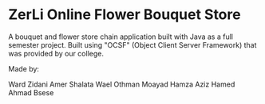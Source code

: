 # ZerLi Online Flower Bouquet Store

A bouquet and flower store chain application built with Java as a full semester project. Built using "OCSF" (Object Client Server Framework) that was provided by our college.

Made by:

Ward Zidani
Amer Shalata
Wael Othman
Moayad Hamza
Aziz Hamed
Ahmad Bsese
